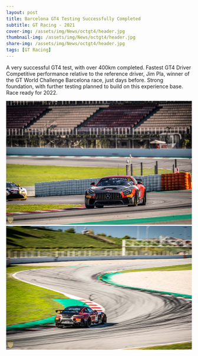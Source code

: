 ```yaml
---
layout: post
title: Barcelona GT4 Testing Successfully Completed
subtitle: GT Racing - 2021
cover-img: /assets/img/News/octgt4/header.jpg
thumbnail-img: /assets/img/News/octgt4/header.jpg
share-img: /assets/img/News/octgt4/header.jpg
tags: [GT Racing]
---
```


A very successful GT4 test, with over 400km completed.
Fastest GT4 Driver
Competitive performance relative to the reference driver, Jim Pla, winner of the GT World Challenge Barcelona race, just days before.
Strong foundation, with further testing planned to build on this experience base.
Race ready for 2022.

<section id="post-photos">
  <img src="assets/img/News/octgt4/ontrack1.jpg" alt="Barcelona GT4">
  <img src="assets/img/News/octgt4/ontrack2.jpg" alt="Barcelona GT4">
</section>
